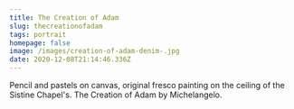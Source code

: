 ```yaml
---
title: The Creation of Adam
slug: thecreationofadam
tags: portrait
homepage: false
image: /images/creation-of-adam-denim-.jpg
date: 2020-12-08T21:14:46.336Z
---
```

Pencil and pastels on canvas, original fresco painting on the ceiling of the Sistine Chapel's. The Creation of Adam by Michelangelo.

